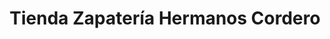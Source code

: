 ---
title: "Tienda Zapatería Hermanos Cordero"
url: /orotina/tienda-zapateria-hermanos-cordero/
shop: zapatos
---